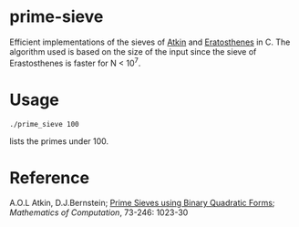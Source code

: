 # prime-sieve

Efficient implementations of the sieves of [Atkin](https://en.wikipedia.org/wiki/Sieve_of_Atkin) and [Eratosthenes](https://en.wikipedia.org/wiki/Sieve_of_Eratosthenes) in C. The algorithm used is based on the size of the input since the sieve of Erastosthenes is faster for N < 10<sup>7</sup>.

# Usage

    ./prime_sieve 100
    
lists the primes under 100.

# Reference

A.O.L Atkin, D.J.Bernstein; [Prime Sieves using Binary Quadratic Forms](http://www.ams.org/journals/mcom/2004-73-246/S0025-5718-03-01501-1/S0025-5718-03-01501-1.pdf); *Mathematics of Computation*, 73-246: 1023-30
